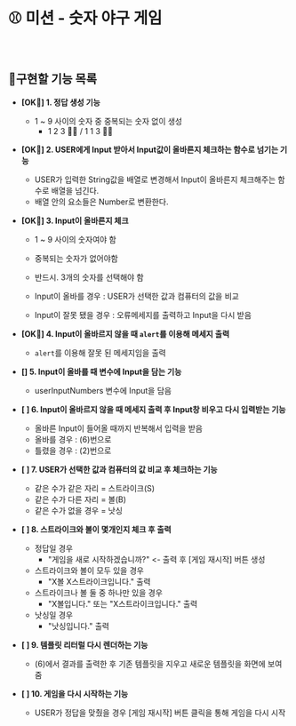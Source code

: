 # ⚾ 미션 - 숫자 야구 게임

<br>

## 📝구현할 기능 목록

- **[OK🤙] 1. 정답 생성 기능**
  - 1 ~ 9 사이의 숫자 중 중복되는 숫자 없이 생성
    - 1 2 3 🙆‍♂️ / 1 1 3 🙅‍♂️

- **[OK🤙] 2. USER에게 Input 받아서 Input값이 올바른지 체크하는 함수로 넘기는 기능**
  - USER가 입력한 String값을 배열로 변경해서 Input이 올바른지 체크해주는 함수로 배열을 넘긴다.
  - 배열 안의 요소들은 Number로 변환한다.
  
- **[OK🤙] 3. Input이 올바른지 체크**
  
  - 1 ~ 9 사이의 숫자여야 함

  - 중복되는 숫자가 없어야함

  - 반드시. 3개의 숫자를 선택해야 함

  - Input이 올바를 경우 : USER가 선택한 값과 컴퓨터의 값을 비교

  - Input이 잘못 됐을 경우 : 오류메세지를 출력하고 Input을 다시 받음

- **[OK🤙] 4. Input이 올바르지 않을 때 ```alert```를 이용해 메세지 출력**

  - ```alert```를 이용해 잘못 된 메세지임을 출력

- **[] 5. Input이 올바를 때 변수에 Input을 담는 기능**

  - userInputNumbers 변수에 Input을 담음
  
- **[ ] 6. Input이 올바르지 않을 때 메세지 출력 후 Input창 비우고 다시 입력받는 기능**

  - 올바른 Input이 들어올 때까지 반복해서 입력을 받음
  - 올바를 경우 : (6)번으로 
  - 틀렸을 경우 : (2)번으로

- **[ ] 7. USER가 선택한 값과 컴퓨터의 값 비교 후 체크하는 기능**
  - 같은 수가 같은 자리 = 스트라이크(S)
  - 같은 수가 다른 자리 = 볼(B)
  - 같은 수가 없을 경우 = 낫싱

- **[ ] 8. 스트라이크와 볼이 몇개인지 체크 후 출력**
  - 정답일 경우
    - "게임을 새로 시작하겠습니까?" <- 출력 후 [게임 재시작] 버튼 생성
  - 스트라이크와 볼이 모두 있을 경우
    - "X볼 X스트라이크입니다." 출력
  - 스트라이크나 볼 둘 중 하나만 있을 경우
    - "X볼입니다." 또는 "X스트라이크입니다." 출력
  - 낫싱일 경우
    - "낫싱입니다." 출력
- **[ ] 9. 템플릿 리터럴 다시 렌더하는 기능**
  - (6)에서 결과를 출력한 후 기존 템플릿을 지우고 새로운 템플릿을 화면에 보여줌
  
- **[ ] 10. 게임을 다시 시작하는 기능**
  - USER가 정답을 맞췄을 경우 [게임 재시작] 버튼 클릭을 통해 게임을 다시 시작
  
<br>
